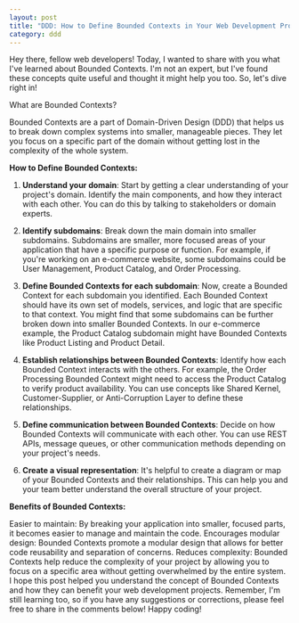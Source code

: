 ```yaml
---
layout: post
title: "DDD: How to Define Bounded Contexts in Your Web Development Project"
category: ddd
---
```

Hey there, fellow web developers! Today, I wanted to share with you what I've learned about Bounded Contexts. I'm not an expert, but I've found these concepts quite useful and thought it might help you too. So, let's dive right in!

<!--more-->

What are Bounded Contexts?

Bounded Contexts are a part of Domain-Driven Design (DDD) that helps us to break down complex systems into smaller, manageable pieces. They let you focus on a specific part of the domain without getting lost in the complexity of the whole system.

**How to Define Bounded Contexts:**

1. **Understand your domain**: Start by getting a clear understanding of your project's domain. Identify the main components, and how they interact with each other. You can do this by talking to stakeholders or domain experts.

2. **Identify subdomains**: Break down the main domain into smaller subdomains. Subdomains are smaller, more focused areas of your application that have a specific purpose or function. For example, if you're working on an e-commerce website, some subdomains could be User Management, Product Catalog, and Order Processing.

3. **Define Bounded Contexts for each subdomain**: Now, create a Bounded Context for each subdomain you identified. Each Bounded Context should have its own set of models, services, and logic that are specific to that context. You might find that some subdomains can be further broken down into smaller Bounded Contexts. In our e-commerce example, the Product Catalog subdomain might have Bounded Contexts like Product Listing and Product Detail.

4. **Establish relationships between Bounded Contexts**: Identify how each Bounded Context interacts with the others. For example, the Order Processing Bounded Context might need to access the Product Catalog to verify product availability. You can use concepts like Shared Kernel, Customer-Supplier, or Anti-Corruption Layer to define these relationships.

5. **Define communication between Bounded Contexts**: Decide on how Bounded Contexts will communicate with each other. You can use REST APIs, message queues, or other communication methods depending on your project's needs.

6. **Create a visual representation**: It's helpful to create a diagram or map of your Bounded Contexts and their relationships. This can help you and your team better understand the overall structure of your project.

**Benefits of Bounded Contexts:**

Easier to maintain: By breaking your application into smaller, focused parts, it becomes easier to manage and maintain the code.
Encourages modular design: Bounded Contexts promote a modular design that allows for better code reusability and separation of concerns.
Reduces complexity: Bounded Contexts help reduce the complexity of your project by allowing you to focus on a specific area without getting overwhelmed by the entire system.
I hope this post helped you understand the concept of Bounded Contexts and how they can benefit your web development projects. Remember, I'm still learning too, so if you have any suggestions or corrections, please feel free to share in the comments below! Happy coding!